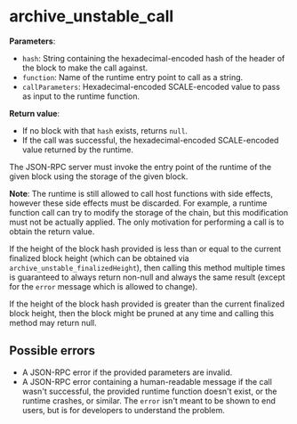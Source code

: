 # archive_unstable_call

**Parameters**:

- `hash`: String containing the hexadecimal-encoded hash of the header of the block to make the call against.
- `function`: Name of the runtime entry point to call as a string.
- `callParameters`: Hexadecimal-encoded SCALE-encoded value to pass as input to the runtime function.

**Return value**:

- If no block with that `hash` exists, returns `null`.
- If the call was successful, the hexadecimal-encoded SCALE-encoded value returned by the runtime.

The JSON-RPC server must invoke the entry point of the runtime of the given block using the storage of the given block.

**Note**: The runtime is still allowed to call host functions with side effects, however these side effects must be discarded. For example, a runtime function call can try to modify the storage of the chain, but this modification must not be actually applied. The only motivation for performing a call is to obtain the return value.

If the height of the block hash provided is less than or equal to the current finalized block height (which can be obtained via `archive_unstable_finalizedHeight`), then calling this method multiple times is guaranteed to always return non-null and always the same result (except for the `error` message which is allowed to change).

If the height of the block hash provided is greater than the current finalized block height, then the block might be pruned at any time and calling this method may return null.

## Possible errors

- A JSON-RPC error if the provided parameters are invalid.
- A JSON-RPC error containing a human-readable message if the call wasn't successful, the provided runtime function doesn't exist, or the runtime crashes, or similar. The `error` isn't meant to be shown to end users, but is for developers to understand the problem.
